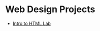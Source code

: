 # Web Design Projects 

<ul>
    <li><a href="intro_html/index.html" target="_blank">Intro to HTML Lab</a></li> 
</ul>